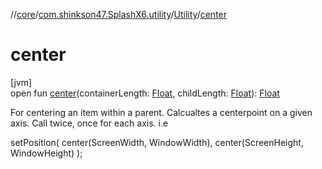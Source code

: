 //[core](../../../index.md)/[com.shinkson47.SplashX6.utility](../index.md)/[Utility](index.md)/[center](center.md)

# center

[jvm]\
open fun [center](center.md)(containerLength: [Float](https://kotlinlang.org/api/latest/jvm/stdlib/kotlin/-float/index.html), childLength: [Float](https://kotlinlang.org/api/latest/jvm/stdlib/kotlin/-float/index.html)): [Float](https://kotlinlang.org/api/latest/jvm/stdlib/kotlin/-float/index.html)

For centering an item within a parent. Calcualtes a centerpoint on a given axis. Call twice, once for each axis. i.e 

 setPosition( center(ScreenWidth, WindowWidth), center(ScreenHeight, WindowHeight) );
